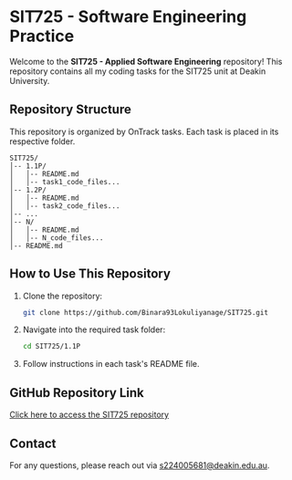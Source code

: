 # SIT725 - Software Engineering Practice

Welcome to the **SIT725 - Applied Software Engineering** repository! This repository contains all my coding tasks for the SIT725 unit at Deakin University.

## Repository Structure
This repository is organized by OnTrack tasks. Each task is placed in its respective folder.

```
SIT725/
│-- 1.1P/
│   │-- README.md
│   │-- task1_code_files...
│-- 1.2P/
│   │-- README.md
│   │-- task2_code_files...
│-- ...
│-- N/
│   │-- README.md
│   │-- N_code_files...
│-- README.md
```

## How to Use This Repository
1. Clone the repository:
   ```sh
   git clone https://github.com/Binara93Lokuliyanage/SIT725.git
   ```
2. Navigate into the required task folder:
   ```sh
   cd SIT725/1.1P
   ```
3. Follow instructions in each task's README file.

## GitHub Repository Link
[Click here to access the SIT725 repository](https://github.com/Binara93Lokuliyanage/SIT725)

## Contact
For any questions, please reach out via s224005681@deakin.edu.au.
